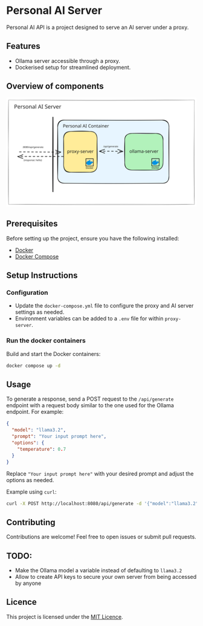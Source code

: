 # Personal AI Server

Personal AI API is a project designed to serve an AI server under a proxy.

## Features

- Ollama server accessible through a proxy.
- Dockerised setup for streamlined deployment.

## Overview of components

![System Diagram](images/diagram.svg)

## Prerequisites

Before setting up the project, ensure you have the following installed:

- [Docker](https://www.docker.com/)
- [Docker Compose](https://docs.docker.com/compose/)

## Setup Instructions

### Configuration

- Update the `docker-compose.yml` file to configure the proxy and AI server settings as needed.
- Environment variables can be added to a `.env` file for within `proxy-server`.

### Run the docker containers

Build and start the Docker containers:

```bash
docker compose up -d
```

## Usage

To generate a response, send a POST request to the `/api/generate` endpoint with a request body similar to the one used for the Ollama endpoint. For example:

```json
{
  "model": "llama3.2",
  "prompt": "Your input prompt here",
  "options": {
    "temperature": 0.7
  }
}
```

Replace `"Your input prompt here"` with your desired prompt and adjust the options as needed.

Example using `curl`:

```bash
curl -X POST http://localhost:8080/api/generate -d '{"model":"llama3.2","prompt": "Why is the sky blue? Answer in 1 sentence","options": {"temperature": 0.7}}'
```

## Contributing

Contributions are welcome! Feel free to open issues or submit pull requests.

## TODO:

- Make the Ollama model a variable instead of defaulting to `llama3.2`
- Allow to create API keys to secure your own server from being accessed by anyone

## Licence

This project is licensed under the [MIT Licence](LICENSE).
